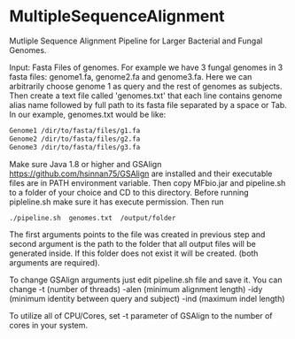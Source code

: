 # MultipleSequenceAlignment
Mutliple Sequence Alignment Pipeline for Larger Bacterial and Fungal Genomes. 

Input: Fasta Files of genomes. For example we have 3 fungal genomes in 3 fasta files: genome1.fa, genome2.fa and genome3.fa. Here we can arbitrarily choose genome 1 as query and the rest of genomes as subjects. Then create a text file called 'genomes.txt' that each line contains genome alias name followed by full path to its fasta file separated by a space or Tab. In our example, genomes.txt would be like:
```bash
Genome1 /dir/to/fasta/files/g1.fa
Genome2 /dir/to/fasta/files/g2.fa
Genome3 /dir/to/fasta/files/g3.fa
```
Make sure Java 1.8 or higher and GSAlign https://github.com/hsinnan75/GSAlign are installed and their executable files are in PATH environment variable.
Then copy MFbio.jar and pipeline.sh to a folder of your choice and CD to this directory. Before running pipleline.sh make sure it has execute permission. Then run

```bash
./pipeline.sh  genomes.txt  /output/folder
```
The first arguments points to the file was created in previous step and second argument is the path to the folder that all output files will be generated inside.
If this folder does not exist it will be created. (both arguments are required).

To change GSAlign arguments just edit pipeline.sh file and save it. You can change -t (number of threads) -alen (minimum alignment length) -idy (minimum identity between query and subject) -ind (maximum indel length) 

To utilize all of CPU/Cores, set -t parameter of GSAlign to the number of cores in your system.



